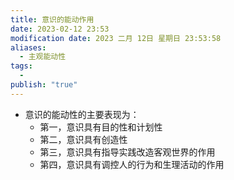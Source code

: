 ```yaml
---
title: 意识的能动作用
date: 2023-02-12 23:53
modification date: 2023 二月 12日 星期日 23:53:58
aliases:
  - 主观能动性
tags:
  - 
publish: "true"
---
```


- 意识的能动性的主要表现为：
	- 第一，意识具有目的性和计划性
	- 第二，意识具有创造性
	- 第三，意识具有指导实践改造客观世界的作用
	- 第四，意识具有调控人的行为和生理活动的作用